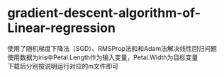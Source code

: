 # gradient-descent-algorithm-of-Linear-regression
使用了随机梯度下降法（SGD）、RMSProp法和和Adam法解决线性回归问题  
使用数据为iris中Petal.Length作为输入变量，Petal.Width为目标变量  
下载后分别按说明运行对应的m文件即可
